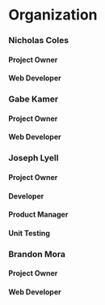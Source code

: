 # Organization

### Nicholas Coles
#### Project Owner
#### Web Developer

### Gabe Kamer
#### Project Owner
#### Web Developer

### Joseph Lyell
#### Project Owner
#### Developer
#### Product Manager
#### Unit Testing

### Brandon Mora
#### Project Owner
#### Web Developer
